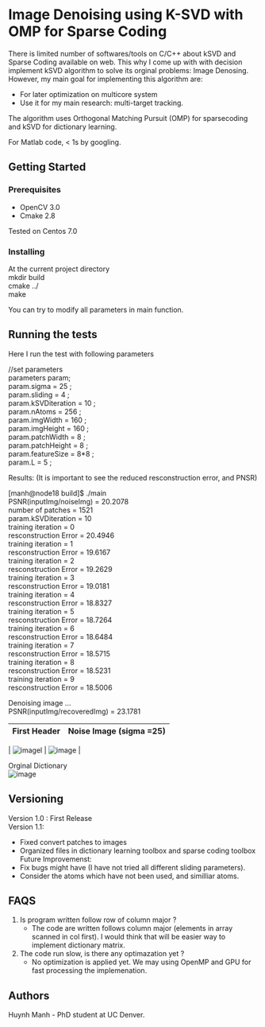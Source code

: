 

# Image Denoising using K-SVD with OMP for Sparse Coding
There is limited number of softwares/tools on C/C++ about kSVD and Sparse Coding available on web. This why I come up with with decision 
implement kSVD algorithm to solve its orginal problems: Image Denosing. 
However, my main goal for implementing this algorithm are:
  - For later optimization on multicore system 
  - Use it for my main research: multi-target tracking.

The algorithm uses Orthogonal Matching Pursuit (OMP) for sparsecoding and kSVD for dictionary learning. 

For Matlab code, < 1s by googling. 

## Getting Started

### Prerequisites

 - OpenCV 3.0 
 - Cmake 2.8 
 
 Tested on Centos 7.0

### Installing
At the current project directory  
mkdir build   
cmake ../    
make     

You can try to modify all parameters in main function. 

## Running the tests

Here I run the test with following parameters 

   //set parameters  
   parameters param;  
   param.sigma = 25 ;  
   param.sliding = 4 ;  
   param.kSVDiteration = 10 ;  
   param.nAtoms = 256 ;  
   param.imgWidth = 160 ;  
   param.imgHeight = 160 ;  
   param.patchWidth = 8 ;  
   param.patchHeight = 8 ;  
   param.featureSize = 8*8 ;  
   param.L = 5 ;  
   
  Results: (It is important to see the reduced resconstruction error, and PNSR)  

[manh@node18 build]$ ./main  
PSNR(inputImg/noiseImg) = 20.2078  
number of patches = 1521  
param.kSVDiteration = 10  
training iteration = 0  
 resconstruction Error = 20.4946  
training iteration = 1  
 resconstruction Error = 19.6167  
training iteration = 2  
 resconstruction Error = 19.2629  
training iteration = 3  
 resconstruction Error = 19.0181  
training iteration = 4  
 resconstruction Error = 18.8327  
training iteration = 5  
 resconstruction Error = 18.7264  
training iteration = 6  
 resconstruction Error = 18.6484  
training iteration = 7  
 resconstruction Error = 18.5715  
training iteration = 8  
 resconstruction Error = 18.5231  
training iteration = 9  
 resconstruction Error = 18.5006  

Denoising image ...  
PSNR(inputImg/recoveredImg) = 23.1781  

| First Header  | Noise Image (sigma  =25)  |
| ------------- | ------------- |
| 
![image](https://user-images.githubusercontent.com/13492723/27363750-8f01c0cc-55f3-11e7-974d-65847997e29a.png)l  | ![image](https://user-images.githubusercontent.com/13492723/27363760-9803ebb4-55f3-11e7-8258-e82740163db1.png)  |



 


Orginal Dictionary  
![image](https://user-images.githubusercontent.com/13492723/27363764-9fe0872a-55f3-11e7-8498-83bd535f61ad.png)

## Versioning

Version 1.0 : First Release  
Version 1.1: 
  - Fixed convert patches to images 
  - Organized files in dictionary learning toolbox and sparse coding toolbox 
Future Improvemenst:   
 - Fix bugs might have (I have not tried all different sliding parameters).   
 - Consider the atoms which have not been used, and similliar atoms.  
 
 ## FAQS
  1. Is program written follow row of column major ? 
     - The code are written follows column major (elements in array scanned in col first). I would think that will be easier way
     to implement dictionary matrix. 
  2. The code run slow, is there any optimazation yet ? 
      - No optimization is applied yet. We may using OpenMP and GPU for fast processing the implemenation. 
 
 ## Authors

 Huynh Manh - PhD student at UC Denver. 



